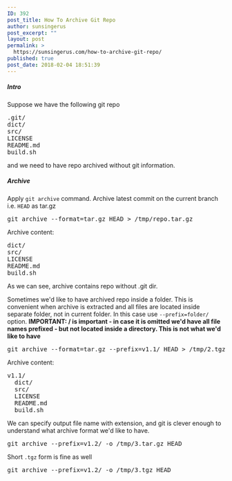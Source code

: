 ```yaml
---
ID: 392
post_title: How To Archive Git Repo
author: sunsingerus
post_excerpt: ""
layout: post
permalink: >
  https://sunsingerus.com/how-to-archive-git-repo/
published: true
post_date: 2018-02-04 18:51:39
---
```

<h5>Intro</h5>
Suppose we have the following git repo
<pre>
.git/
dict/
src/
LICENSE  
README.md  
build.sh  
</pre>
and we need to have repo archived without git information.

<h5>Archive</h5>
Apply <code>git archive</code> command. Archive latest commit on the current branch i.e. <code>HEAD</code> as tar.gz
<pre>
git archive --format=tar.gz HEAD > /tmp/repo.tar.gz
</pre>
Archive content:
<pre>
dict/
src/
LICENSE  
README.md  
build.sh  
</pre>

As we can see, archive contains repo without .git dir. 

Sometimes we'd like to have archived repo inside a folder. This is convenient when archive is extracted and all files are located inside separate folder, not in current folder. In this case use <code>--prefix=folder/</code> option. <strong>IMPORTANT: / is important - in case it is omitted we'd have all file names prefixed - but not located inside a directory. This is not what we'd like to have</strong>
<pre>
git archive --format=tar.gz --prefix=v1.1/ HEAD > /tmp/2.tgz
</pre>
Archive content:
<pre>
v1.1/
  dict/
  src/
  LICENSE  
  README.md  
  build.sh  
</pre>

We can specify output file name with extension, and git is clever enough to understand what archive format we'd like to have.
<pre>
git archive --prefix=v1.2/ -o /tmp/3.tar.gz HEAD
</pre>
Short <code>.tgz</code> form is fine as well
<pre>
git archive --prefix=v1.2/ -o /tmp/3.tgz HEAD
</pre>